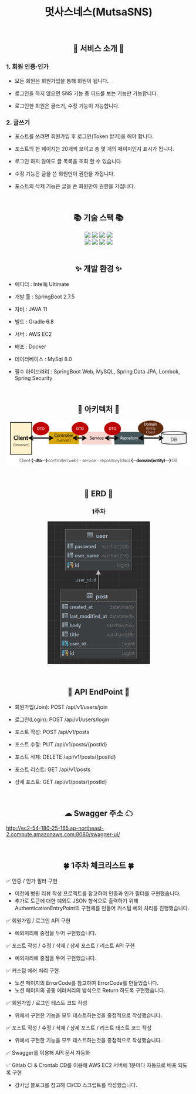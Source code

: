 
<div align="center">

# 멋사스네스(MutsaSNS)

</div>

<br>
<div align="center">

## 🌈 서비스 소개 🌈

</div>

### 1. 회원 인증·인가

- 모든 회원은 회원가입을 통해 회원이 됩니다.

- 로그인을 하지 않으면 SNS 기능 중 피드를 보는 기능만 가능합니다.

- 로그인한 회원은 글쓰기, 수정 기능이 가능합니다.

### 2. 글쓰기
- 포스트를 쓰려면 회원가입 후 로그인(Token 받기)을 해야 합니다.

- 포스트의 한 페이지는 20개씩 보이고 총 몇 개의 페이지인지 표시가 됩니다.

- 로그인 하지 않아도 글 목록을 조회 할 수 있습니다.

- 수정 기능은 글을 쓴 회원만이 권한을 가집니다.

- 포스트의 삭제 기능은 글을 쓴 회원만이 권한을 가집니다.

<br>

<div align="center">

## 📚 기술 스택 📚

<img src="https://img.shields.io/badge/Java-007396?style=flat&logo=Conda-Forge&logoColor=white" />
<img src="https://img.shields.io/badge/Spring Boot-6DB33F?style=flat&logo=Spring Boot&logoColor=white">
<img src="https://img.shields.io/badge/Spring Security-6DB33F?style=flat&logo=Spring Security&logoColor=white">
<img src="https://img.shields.io/badge/JSON Web Tokens-000000?style=flat&logo=JSON Web Tokens&logoColor=white" />
<br>
<img src="https://img.shields.io/badge/Amazon AWS-232F3E?style=flat&logo=Amazon AWS&logoColor=white" />
<img src="https://img.shields.io/badge/MySQL-4479A1?style=flat&logo=MySQL&logoColor=white" />
<img src="https://img.shields.io/badge/Linux-FCC624?style=flat&logo=Linux&logoColor=white" />
<img src="https://img.shields.io/badge/Dokcer-2496ED?style=flat&logo=Linux&logoColor=white" />
</div>

<br>

<div align="center">

## ✨ 개발 환경 ✨

</div>

- 에디터 : Intellij Ultimate

- 개발 툴 : SpringBoot 2.7.5

- 자바 : JAVA 11

- 빌드 : Gradle 6.8

- 서버 : AWS EC2

- 배포 : Docker

- 데이터베이스 : MySql 8.0

- 필수 라이브러리 : SpringBoot Web, MySQL, Spring Data JPA, Lombok, Spring Security

<br>

<div align="center">

## 💼 아키텍처 💼

![img_2.png](img_2.png)

</div>

<br>

<div align="center">

## 📃 ERD 📃

### 1주차

![img.png](img.png)

</div>

<br>

<div align="center">

## 🚩 API EndPoint 🚩

</div>

- 회원가입(Join): POST /api/v1/users/join

- 로그인(Login): POST /api/v1/users/login

- 포스트 작성: POST /api/v1/posts

- 포스트 수정: PUT /api/v1/posts/{postId}

- 포스트 삭제: DELETE /api/v1/posts/{postId}

- 포스트 리스트: GET /api/v1/posts

- 상세 포스트: GET /api/v1/posts/{postId}

<br>

<div align="center">

## ☁ Swagger 주소 ☁

</div>

http://ec2-54-180-25-165.ap-northeast-2.compute.amazonaws.com:8080/swagger-ui/ 

<br>

<div align="center">

## 🍀 1주차 체크리스트 🍀

</div>

✅ 인증 / 인가 필터 구현
   - 이전에 병원 리뷰 작성 프로젝트를 참고하여 인증과 인가 필터를 구현했습니다.
   - 추가로 토큰에 대한 예외도 JSON 형식으로 출력하기 위해 AuthenticationEntryPoint의 구현체를 만들어 커스텀 예외 처리를 진행했습니다.

✅ 회원가입 / 로그인 API 구현
   - 예외처리에 중점을 두어 구현했습니다.

✅ 포스트 작성 / 수정 / 삭제 / 상세 포스트 / 리스트 API 구현
   - 예외처리에 중점을 두어 구현했습니다.

✅ 커스텀 에러 처리 구현
   - 노션 페이지의 ErrorCode를 참고하여 ErrorCode를 만들었습니다.
   - 노션 페이지의 공통 에러처리의 방식으로 Return 하도록 구현했습니다.

✅ 회원가입 / 로그인 테스트 코드 작성
   - 위에서 구현한 기능을 모두 테스트하는것을 중점적으로 작성했습니다.

✅ 포스트 작성 / 수정 / 삭제 / 상세 포스트 / 리스트 테스트 코드 작성
   - 위에서 구현한 기능을 모두 테스트하는것을 중점적으로 작성했습니다.

✅ Swagger를 이용해 API 문서 자동화

✅ Gitlab CI & Crontab CD를 이용해 AWS EC2 서버에 1분마다 자동으로 배포 되도록 구현
   - 강사님 블로그를 참고해 CI/CD 스크립트를 작성했습니다.

